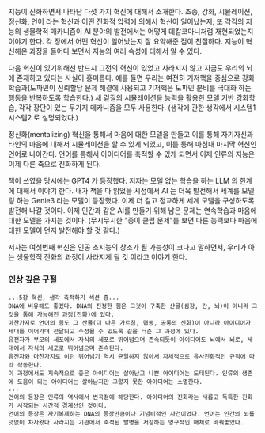 지능이 진화하면서 나타난 다섯 가지 혁신에 대해서 소개한다.
조종, 강화, 시뮬레이션, 정신화, 언어 라는 혁신과 어떤 진화적 압력에 의해서 혁신이 일어났는지,
또 각각의 지능의 생물학적 매카니즘이 AI 분야의 발전에서는 어떻게 데칼코마니처럼 재현되었는지 이야기 한다.
각 장에서 어떤 혁신이 일어났는지 잘 요약해준 점이 친절하다.
지능이 혁신해온 과정을 들어다 보면서 지능의 여러 속성에 대해서 알 수 있다. 

다음 혁신이 있기위해선 반드시 그전의 혁신이 있었고 사라지지 않고 지금도 우리의 뇌에 존재하고 있다는 사실이 흥미롭다.
예를 들면 우리는 여전히 기저핵을 중심으로 강화학습과(도파민이 신뢰할당 문제 해결에 사용되고 기저핵은 도파민 분비를 극대화 하는 행동을 반복하도록 학습한다.)
새 겉질의 시뮬레이션을 능력을 활용한 모델 기반 강화학습, 각각 장단이 있는 두가지 메카니즘을 모두 사용한다. (생각에 관한 생각에서 시스템1 시스템2 로 설명되었다.)

정신화(mentalizing) 혁신을 통해서 마음에 대한 모델을 만들고 이를 통해 자기자신과 타인의 마음에 대해서 시뮬레이션을 할 수 있게 되었고,
이를 통해 마침내 마지막 혁신인 언어로 나아간다. 
언어를 통해서 아이디어를 축적할 수 있게 되면서 이제 인류의 지능은 이제 다른 축으로 진화하게 된다.

책이 쓰였을 당시에는 GPT4 가 등장했다. 저자는 모델 없는 학습을 하는 LLM 의 한계에 대해서 이야기 한다. 
내가 책을 다 읽었을 시점에서 AI 는 더욱 발전해서 세계를 모델링 하는 Genie3 라는 모델이 등장했다.
이제 더 길고 정교하게 세계 모델을 구성하도록 발전해 나갈 것이다.
이제 인간과 같은 AI를 만들기 위해 남은 문제는 연속학습과 마음에 대한 모델을 가지는 것이다. 
(무시무시한 "종이 클립 문제"를 보면 다른 능력보다 마음에 대한 모델이 먼저 발전해야 할 것 같다.)

저자는 여섯번째 혁신은 인공 초지능의 창조가 될 가능성이 크다고 말하면서,
우리가 아는 생물학적 진화의 과정이 사라지게 될 것 이라고 이야기 한다.    

### 인상 깊은 구절
```
...5장 혁신, 생각 축적하기 섹션 중...
DNA에 비유해도 좋겠다. DNA의 진정한 힘은 그것이 구축한 산물(심장, 간, 뇌)이 아니라 그것을 통해 가능해진 과정(진화)에 있다.
마찬가지로 언어의 힘도 그 산물(더 나은 가르침, 협동, 공통의 신화)이 아니라 아이디어가 세대를 이어가며 전달되고 수정될 수 있도록 길을 터준 그 과정에 있다.
유전자가 부모의 세포에서 자식의 세포로 뛰어넘으며 존속되듯이 아이디어도 뇌에서 뇌로, 세대에서 자식의 세포로 뛰어넘으며 존속된다. 
유전자와 마찬가지로 이런 뛰어넘기 역시 균일하지 않아서 자체적으로 유사진화적인 규칙에 따라 작동한다. 
이 과정에서도 지속적으로 좋은 아이디어는 살아남고 나쁜 아이디어는 도태된다. 인류의 생존에 도움이 되는 아이디어는 살아남지만 그렇지 못한 아이디어는 소멸한다.
...
언어의 등장은 인류의 역사에서 변곡점에 해당한다. 아이디어의 진화라는 새롭고 독특한 진화가 시작되는 시간적 경계선인 것이다.
언어의 등장은 자기복제하는 DNA의 등장만큼이나 기념비적인 사건이었다. 언어는 인간의 뇌를 덧없이 차자왔다 사라지는 기관에서 축적된 발명을 저장하는 영구적인 매체로 바꿔놓았다.
  
```